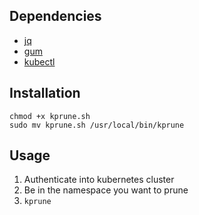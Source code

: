 ## Dependencies

- [jq](https://github.com/jqlang/jq)
- [gum](https://github.com/charmbracelet/gum)
- [kubectl](https://github.com/kubernetes/kubectl)

## Installation

```shell
chmod +x kprune.sh
sudo mv kprune.sh /usr/local/bin/kprune
```

## Usage

1. Authenticate into kubernetes cluster
2. Be in the namespace you want to prune
3. `kprune`
